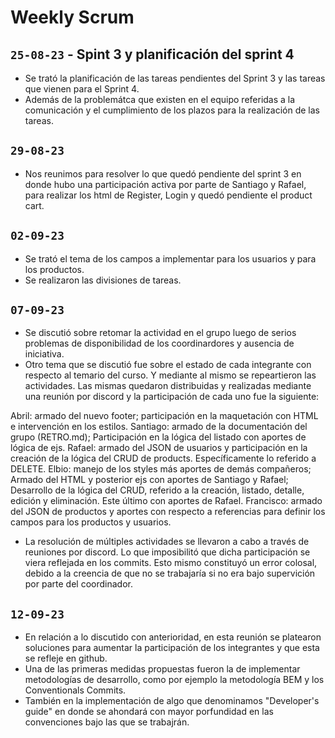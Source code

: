 # Weekly Scrum

## ```25-08-23``` - Spint 3 y planificación del sprint 4
- Se trató la planificación de las tareas pendientes del Sprint 3 y las tareas que vienen para el Sprint 4.
- Además de la problemátca que existen en el equipo referidas a la comunicación y el cumplimiento de los plazos para la realización de las tareas.

## ```29-08-23```
- Nos reunimos para resolver lo que quedó pendiente del sprint 3 en donde hubo una participación activa por parte de Santiago y Rafael, para realizar los html de Register, Login y quedó pendiente el product cart. 

## ```02-09-23```
- Se trató el tema de los campos a implementar para los usuarios y para los productos.
- Se realizaron las divisiones de tareas.

## ```07-09-23```
- Se discutió sobre retomar la actividad en el grupo luego de serios problemas de disponibilidad de los coordinardores y ausencia de iniciativa.
- Otro tema que se discutió fue sobre el estado de cada integrante con respecto al temario del curso. Y mediante al mismo se repeartieron las actividades.
Las mismas quedaron distribuidas y realizadas mediante una reunión por discord y la participación de cada uno fue la siguiente:

Abril: armado del nuevo footer; participación en la maquetación con HTML e intervención en los estilos.
Santiago: armado de la documentación del grupo (RETRO.md); Participación en la lógica del listado con aportes de lógica de ejs.
Rafael: armado del JSON de usuarios y participación en la creación de la lógica del CRUD de products. Específicamente lo referido a DELETE.
Elbio: manejo de los styles más aportes de demás compañeros; Armado del HTML y posterior ejs con aportes de Santiago y Rafael; Desarrollo de la lógica del CRUD, referido a la creación, listado, detalle, edición y eliminación. Este último con aportes de Rafael.
Francisco: armado del JSON de productos y aportes con respecto a referencias para definir los campos para los productos y usuarios.

- La resolución de múltiples actividades se llevaron a cabo a través de reuniones por discord. Lo que imposibilitó que dicha participación se viera reflejada en los commits. Esto mismo constituyó un error colosal, debido a la creencia de que no se trabajaría si no era bajo supervición por parte del coordinador.

## ```12-09-23```
- En relación a lo discutido con anterioridad, en esta reunión se platearon soluciones para aumentar la participación de los integrantes y que esta se refleje en github.
- Una de las primeras medidas propuestas fueron la de implementar metodologías de desarrollo, como por ejemplo la metodología BEM y los Conventionals Commits.
- También en la implementación de algo que denominamos "Developer's guide" en donde se ahondará con mayor porfundidad en las convenciones bajo las que se trabajrán.